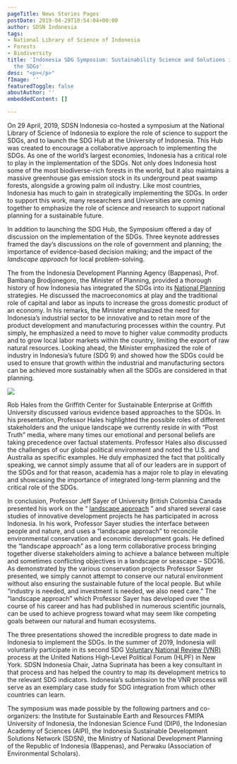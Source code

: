 ```yaml
---
pageTitle: News Stories Pages
postDate: 2019-04-29T10:54:04+00:00
author: SDSN Indonesia
tags:
- National Library of Science of Indonesia
- Forests
- Biodiversity
title: 'Indonesia SDG Symposium: Sustainability Science and Solutions in the era of
  the SDGs'
desc: "<p></p>"
fImage: ''
featuredToggle: false
aboutAuthor: ''
embeddedContent: []

---
```

On 29 April, 2019, SDSN Indonesia co-hosted a symposium at the National Library of Science of Indonesia to explore the role of science to support the SDGs, and to launch the SDG Hub at the University of Indonesia. This Hub was created to encourage a collaborative approach to implementing the SDGs. As one of the world’s largest economies, Indonesia has a critical role to play in the implementation of the SDGs. Not only does Indonesia host some of the most biodiverse-rich forests in the world, but it also maintains a massive greenhouse gas emission stock in its underground peat swamp forests, alongside a growing palm oil industry. Like most countries, Indonesia has much to gain in strategically implementing the SDGs. In order to support this work, many researchers and Universities are coming together to emphasize the role of science and research to support national planning for a sustainable future.

In addition to launching the SDG Hub, the Symposium offered a day of discussion on the implementation of the SDGs. Three keynote addresses framed the day’s discussions on the role of government and planning; the importance of evidence-based decision making; and the impact of the _landscape approach_ for local problem-solving.

The from the Indonesia Development Planning Agency (Bappenas), Prof. Bambang Brodjonegoro, the Minister of Planning, provided a thorough history of how Indonesia has integrated the SDGs into its [National Planning](https://www.indonesia-investments.com/projects/government-development-plans/item305?) strategies. He discussed the macroeconomics at play and the traditional role of capital and labor as inputs to increase the gross domestic product of an economy. In his remarks, the Minister emphasized the need for Indonesia’s industrial sector to be innovative and to retain more of the product development and manufacturing processes within the country. Put simply, he emphasized a need to move to higher value commodity products and to grow local labor markets within the country, limiting the export of raw natural resources. Looking ahead, the Minister emphasized the role of industry in Indonesia’s future (SDG 9) and showed how the SDGs could be used to ensure that growth within the industrial and manufacturing sectors can be achieved more sustainably when all the SDGs are considered in that planning.

![](/uploads/nlsi-conference.jpg)

Rob Hales from the Griffith Center for Sustainable Enterprise at Griffith University discussed various evidence based approaches to the SDGs. In his presentation, Professor Hales highlighted the possible roles of different stakeholders and the unique landscape we currently reside in with “Post Truth” media, where many times our emotional and personal beliefs are taking precedence over factual statements. Professor Hales also discussed the challenges of our global political environment and noted the U.S. and Australia as specific examples. He duly emphasized the fact that politically speaking, we cannot simply assume that all of our leaders are in support of the SDGs and for that reason, academia has a major role to play in elevating and showcasing the importance of integrated long-term planning and the critical role of the SDGs.

In conclusion, Professor Jeff Sayer of University British Colombia Canada presented his work on the “ [landscape approach](https://www.ncbi.nlm.nih.gov/pubmed/23686581) ” and shared several case studies of innovative development projects he has participated in across Indonesia. In his work, Professor Sayer studies the interface between people and nature, and uses a “landscape approach” to reconcile environmental conservation and economic development goals. He defined the “landscape approach” as a long term collaborative process bringing together diverse stakeholders aiming to achieve a balance between multiple and sometimes conflicting objectives in a landscape or seascape – SDG16. As demonstrated by the various conservation projects Professor Sayer presented, we simply cannot attempt to conserve our natural environment without also ensuring the sustainable future of the local people. But while “industry is needed, and investment is needed, we also need care.” The “landscape approach” which Professor Sayer has developed over the course of his career and has had published in numerous scientific journals, can be used to achieve progress toward what may seem like competing goals between our natural and human ecosystems.

The three presentations showed the incredible progress to date made in Indonesia to implement the SDGs. In the summer of 2019, Indonesia will voluntarily participate in its second SDG [Voluntary National Review (VNR)](https://sustainabledevelopment.un.org/vnrs/) process at the United Nations High-Level Political Forum (HLPF) in New York. SDSN Indonesia Chair, Jatna Suprinata has been a key consultant in that process and has helped the country to map its development metrics to the relevant SDG indicators. Indonesia’s submission to the VNR process will serve as an exemplary case study for SDG integration from which other countries can learn.

The symposium was made possible by the following partners and co-organizers: the Institute for Sustainable Earth and Resources FMIPA University of Indonesia, the Indonesian Science Fund (DIPI), the Indonesian Academy of Sciences (AIPI), the Indonesia Sustainable Development Solutions Network (SDSN), the Ministry of National Development Planning of the Republic of Indonesia (Bappenas), and Perwaku (Association of Environmental Scholars).